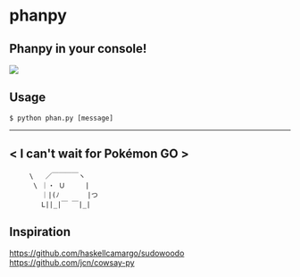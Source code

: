 # phanpy
## Phanpy in your console!

![](http://cdn.bulbagarden.net/upload/thumb/d/d3/231Phanpy.png/500px-231Phanpy.png)

## Usage
`$ python phan.py [message]`
  ____________________________
< I can't wait for Pokémon GO >
  ----------------------------
         \   ／￣￣￣￣ヽ
          \ ｜・ Ｕ     |
            ｜|(ﾉ       |つ
            L||_|￣ ￣|_|


## Inspiration
https://github.com/haskellcamargo/sudowoodo
https://github.com/jcn/cowsay-py